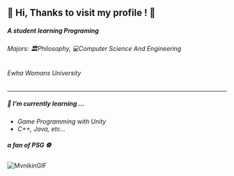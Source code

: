 ## 🌊 Hi, Thanks to visit my profile ! 🐬
##### *A student learning Programing*
###### *Majors: 🏛️Philosophy, 💻Computer Science And Engineering*
###### *Ewha Womans University*
___

##### 🌱 I’m currently learning ...
* *Game Programming with Unity*
* *C++, Java, etc...*

##### *a fan of PSG* ⚽
![MvnikinGIF](https://user-images.githubusercontent.com/94626295/227172583-7fe24d6c-0540-4b7c-9b4f-17c19960f0d6.gif)

<!--
**ZoroZuro1/ZoroZuro1** is a ✨ _special_ ✨ repository because its `README.md` (this file) appears on your GitHub profile.

Here are some ideas to get you started:

- 🔭 I’m currently working on ...
- 🌱 I’m currently learning ...
- 👯 I’m looking to collaborate on ...
- 🤔 I’m looking for help with ...
- 💬 Ask me about ...
- 📫 How to reach me: ...
- 😄 Pronouns: ...
- ⚡ Fun fact: ...
-->
